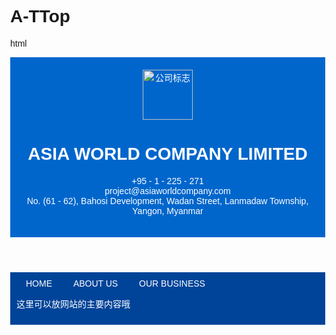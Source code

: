 # A-TTop
html
<!DOCTYPE html>
<html>
<head>
    <title>A&TTop CO.Ltd Company</title>
    <style>
        body {
            margin: 0;
            font-family: Arial, sans-serif;
        }
        header {
            background-color: #0066cc;
            color: white;
            padding: 20px;
            text-align: center;
        }
        nav {
            background-color: #004499;
            padding: 10px;
        }
        nav a {
            color: white;
            text-decoration: none;
            margin: 0 15px;
        }
        main {
            padding: 20px;
        }
    </style>
</head>
<body>
    <header>
        <img src="https://example.com/your-logo.png" alt="公司标志" style="width: 80px; height: 80px; vertical-align: middle;">
        <h1>ASIA WORLD COMPANY LIMITED</h1>
        <p>+95 - 1 - 225 - 271<br>
            project@asiaworldcompany.com<br>
            No. (61 - 62), Bahosi Development, Wadan Street, Lanmadaw Township, Yangon, Myanmar</p>
    </header>
    <nav>
        <a href="#">HOME</a>
        <a href="#">ABOUT US</a>
        <a href="#">OUR BUSINESS
        <p>这里可以放网站的主要内容哦
